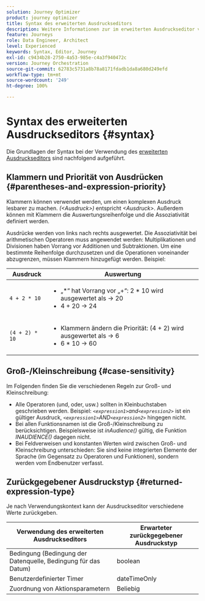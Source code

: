 ```yaml
---
solution: Journey Optimizer
product: journey optimizer
title: Syntax des erweiterten Ausdruckseditors
description: Weitere Informationen zur im erweiterten Ausdruckseditor verwendete Syntax
feature: Journeys
role: Data Engineer, Architect
level: Experienced
keywords: Syntax, Editor, Journey
exl-id: c9434b28-2750-4a53-985e-c4a3f940472c
version: Journey Orchestration
source-git-commit: 62783c5731a8b78a8171fdadb1da8a680d249efd
workflow-type: tm+mt
source-wordcount: '249'
ht-degree: 100%

---
```


# Syntax des erweiterten Ausdruckseditors {#syntax}

Die Grundlagen der Syntax bei der Verwendung des [erweiterten Ausdruckseditors](expressionadvanced.md) sind nachfolgend aufgeführt. <!-- Samples of use of the advanced expression editor are available on [this page](advanced-editor-use-cases.md).-->

## Klammern und Priorität von Ausdrücken {#parentheses-and-expression-priority}

Klammern können verwendet werden, um einen komplexen Ausdruck lesbarer zu machen. _(&lt;Ausdruck>)_ entspricht _&lt;Ausdruck>_. Außerdem können mit Klammern die Auswertungsreihenfolge und die Assoziativität definiert werden.

Ausdrücke werden von links nach rechts ausgewertet. Die Assoziativität bei arithmetischen Operatoren muss angewendet werden: Multiplikationen und Divisionen haben Vorrang vor Additionen und Subtraktionen. Um eine bestimmte Reihenfolge durchzusetzen und die Operationen voneinander abzugrenzen, müssen Klammern hinzugefügt werden. Beispiel:

<!--```5 + 2 * 10 = 25, and (5 + 2) * 10 = 70```-->

| Ausdruck | Auswertung |
|--- |--- |
| `4 + 2 * 10` | <ul><li>„*“ hat Vorrang vor „+“: 2 * 10 wird ausgewertet als → 20</li><li>4 + 20 → 24</li></ul> |
| `(4 + 2) * 10` | <ul><li>Klammern ändern die Priorität: (4 + 2) wird ausgewertet als → 6</li><li> 6 * 10 → 60</li></ul> |

## Groß-/Kleinschreibung {#case-sensitivity}

Im Folgenden finden Sie die verschiedenen Regeln zur Groß- und Kleinschreibung:

* Alle Operatoren (und, oder, usw.) sollten in Kleinbuchstaben geschrieben werden. Beispiel: _`<expression1>`and`<expression2>`_ ist ein gültiger Ausdruck, _`<expression1>`AND`<expression2>`_ hingegen nicht.
* Bei allen Funktionsnamen ist die Groß-/Kleinschreibung zu berücksichtigen. Beispielsweise ist _inAudience()_ gültig, die Funktion _INAUDIENCE()_ dagegen nicht.
* Bei Feldverweisen und konstanten Werten wird zwischen Groß- und Kleinschreibung unterschieden: Sie sind keine integrierten Elemente der Sprache (im Gegensatz zu Operatoren und Funktionen), sondern werden vom Endbenutzer verfasst.

## Zurückgegebener Ausdruckstyp {#returned-expression-type}

Je nach Verwendungskontext kann der Ausdruckseditor verschiedene Werte zurückgeben.

| Verwendung des erweiterten Ausdruckseditors | Erwarteter zurückgegebener Ausdruckstyp |
|--- |--- |
| Bedingung (Bedingung der Datenquelle, Bedingung für das Datum) | boolean |
| Benutzerdefinierter Timer | dateTimeOnly |
| Zuordnung von Aktionsparametern | Beliebig |
